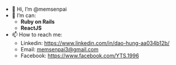 - 👋 Hi, I’m @memsenpai
- 👀 I’m can:
  - **Ruby on Rails**
  - **ReactJS**
- 📫 How to reach me: 
  - Linkedin: https://www.linkedin.com/in/dao-hung-aa034b12b/
  - Email: memsenpai3@gmail.com
  - Facebook: https://www.facebook.com/YTS.1996

<!---
memsenpai/memsenpai is a ✨ special ✨ repository because its `README.md` (this file) appears on your GitHub profile.
You can click the Preview link to take a look at your changes.
--->
